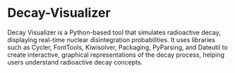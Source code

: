 # Decay-Visualizer
Decay Visualizer is a Python-based tool that simulates radioactive decay, displaying real-time nuclear disintegration probabilities. It uses libraries such as Cycler, FontTools, Kiwisolver, Packaging, PyParsing, and Dateutil to create interactive, graphical representations of the decay process, helping users understand radioactive decay concepts.
